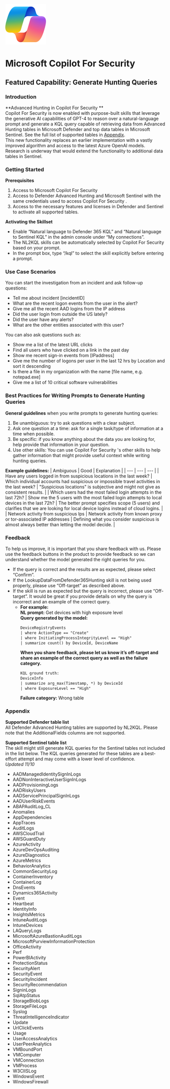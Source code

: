 ![Security CoPilot Logo](https://github.com/Azure/Copilot-For-Security/blob/main/Images/ic_fluent_copilot_64_64%402x.png)
# Microsoft Copilot For Security 
## Featured Capability: Generate Hunting Queries

### Introduction
**Advanced Hunting in Copilot For Security **  
Copilot For Security  is now enabled with purpose-built skills that leverage the generative AI capabilities of GPT-4 to reason over a natural-language prompt and generate a KQL query capable of retrieving data from Advanced Hunting tables in Microsoft Defender and top data tables in Microsoft Sentinel. See the full list of supported tables in [Appendix](#appendix).  
This new functionality replaces an earlier implementation with a vastly improved algorithm and access to the latest Azure OpenAI models. Research is underway that would extend the functionality to additional data tables in Sentinel.

### Getting Started
**Prerequisites**
1. Access to Microsoft Copilot For Security 
2. Access to Defender Advanced Hunting and Microsoft Sentinel with the same credentials used to access Copilot For Security .
3. Access to the necessary features and licenses in Defender and Sentinel to activate all supported tables.

**Activating the Skillset**
- Enable “Natural language to Defender 365 KQL” and “Natural language to Sentinel KQL” in the admin console under “My connections”.
- The NL2KQL skills can be automatically selected by Copilot For Security  based on your prompt.
- In the prompt box, type “/kql” to select the skill explicitly before entering a prompt.

### Use Case Scenarios
You can start the investigation from an incident and ask follow-up questions:
- Tell me about incident [incidentID]
- What are the recent logon events from the user in the alert?
- Give me all the recent AAD logins from the IP address
- Did the user login from outside the US lately?
- Did the user have any alerts?
- What are the other entities associated with this user?

You can also ask questions such as:
- Show me a list of the latest URL clicks
- Find all users who have clicked on a link in the past day
- Show me recent sign-in events from [IPaddress]
- Give me the number of logons per user in the last 12 hrs by Location and sort it descending
- Is there a file in my organization with the name [file name, e.g. notepad.exe]
- Give me a list of 10 critical software vulnerabilities

### Best Practices for Writing Prompts to Generate Hunting Queries
**General guidelines** when you write prompts to generate hunting queries:
1. Be unambiguous: try to ask questions with a clear subject.
2. Ask one question at a time: ask for a single task/type of information at a time when possible.
3. Be specific: if you know anything about the data you are looking for, help provide that information in your question.
4. Use other skills: You can use Copilot For Security 's other skills to help gather information that might provide useful context while writing hunting queries.

**Example guidelines:**
| Ambiguous | Good | Explanation |
| --- | --- | --- |
| Have any users logged in from suspicious locations in the last week? | Which individual accounts had suspicious or impossible travel activities in the last week? | "Suspicious locations" is subjective and might not give as consistent results. |
| Which users had the most failed login attempts in the last 72h? | Show me the 5 users with the most failed login attempts to local devices in the last 72h? | The better prompt specifies scope (5 users) and clarifies that we are looking for local device logins instead of cloud logins. |
| Network activity from suspicious Ips | Network activity from known proxy or tor-associated IP addresses | Defining what you consider suspicious is almost always better than letting the model decide. |

### Feedback
To help us improve, it is important that you share feedback with us. Please use the feedback buttons in the product to provide feedback so we can understand whether the model generated the right queries for you.
- If the query is correct and the results are as expected, please select “Confirm”.
- If the LookupDataFromDefender365Hunting skill is not being used properly, please use “Off-target” as described above.
- If the skill is run as expected but the query is incorrect, please use “Off-target”. It would be great if you provide details on why the query is incorrect and an example of the correct query.
  - **For example:**  
    **NL prompt:** Get devices with high exposure level  
    **Query generated by the model:**  
    ```
    DeviceRegistryEvents
    | where ActionType == "Create"
    | where InitiatingProcessIntegrityLevel == "High"
    | summarize count() by DeviceId, DeviceName
    ```  
    **When you share feedback, please let us know it’s off-target and share an example of the correct query as well as the failure category.**
    ```
    KQL ground truth:
    DeviceInfo
    | summarize arg_max(Timestamp, *) by DeviceId
    | where ExposureLevel == "High"
    ```  
    **Failure category:** Wrong table

### Appendix
**Supported Defender table list**  
All Defender Advanced Hunting tables are supported by NL2KQL. Please note that the AdditionalFields columns are not supported.

**Supported Sentinel table list**  
The skill might still generate KQL queries for the Sentinel tables not included in the list below. The KQL queries generated for these tables are a best-effort attempt and may come with a lower level of confidence.  
*Updated 11/10*
- AADManagedIdentitySignInLogs
- AADNonInteractiveUserSignInLogs
- AADProvisioningLogs
- AADRiskyUsers
- AADServicePrincipalSignInLogs
- AADUserRiskEvents
- ABAPAuditLog_CL
- Anomalies
- AppDependencies
- AppTraces
- AuditLogs
- AWSCloudTrail
- AWSGuardDuty
- AzureActivity
- AzureDevOpsAuditing
- AzureDiagnostics
- AzureMetrics
- BehaviorAnalytics
- CommonSecurityLog
- ContainerInventory
- ContainerLog
- DnsEvents
- Dynamics365Activity
- Event
- Heartbeat
- IdentityInfo
- InsightsMetrics
- IntuneAuditLogs
- IntuneDevices
- LAQueryLogs
- MicrosoftAzureBastionAuditLogs
- MicrosoftPurviewInformationProtection
- OfficeActivity
- Perf
- PowerBIActivity
- ProtectionStatus
- SecurityAlert
- SecurityEvent
- SecurityIncident
- SecurityRecommendation
- SigninLogs
- SqlAtpStatus
- StorageBlobLogs
- StorageFileLogs
- Syslog
- ThreatIntelligenceIndicator
- Update
- UrlClickEvents
- Usage
- UserAccessAnalytics
- UserPeerAnalytics
- VMBoundPort
- VMComputer
- VMConnection
- VMProcess
- W3CIISLog
- WindowsEvent
- WindowsFirewall
